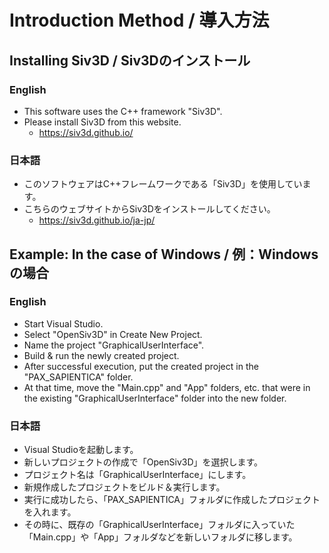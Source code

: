 # Introduction Method / 導入方法

## Installing Siv3D / Siv3Dのインストール

### English

- This software uses the C++ framework "Siv3D".
- Please install Siv3D from this website.
  - https://siv3d.github.io/

### 日本語

- このソフトウェアはC++フレームワークである「Siv3D」を使用しています。
- こちらのウェブサイトからSiv3Dをインストールしてください。
  - https://siv3d.github.io/ja-jp/

## Example: In the case of Windows / 例：Windowsの場合

### English

- Start Visual Studio.
- Select "OpenSiv3D" in Create New Project.
- Name the project "GraphicalUserInterface".
- Build & run the newly created project.
- After successful execution, put the created project in the "PAX_SAPIENTICA" folder.
- At that time, move the "Main.cpp" and "App" folders, etc. that were in the existing "GraphicalUserInterface" folder into the new folder.

### 日本語

- Visual Studioを起動します。
- 新しいプロジェクトの作成で「OpenSiv3D」を選択します。
- プロジェクト名は「GraphicalUserInterface」にします。
- 新規作成したプロジェクトをビルド＆実行します。
- 実行に成功したら、「PAX_SAPIENTICA」フォルダに作成したプロジェクトを入れます。
- その時に、既存の「GraphicalUserInterface」フォルダに入っていた「Main.cpp」や「App」フォルダなどを新しいフォルダに移します。
